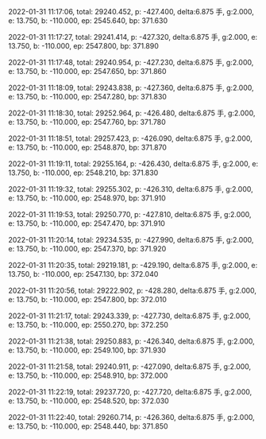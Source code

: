 2022-01-31 11:17:06, total: 29240.452, p: -427.400, delta:6.875 手, g:2.000, e: 13.750, b: -110.000, ep: 2545.640, bp: 371.630

2022-01-31 11:17:27, total: 29241.414, p: -427.320, delta:6.875 手, g:2.000, e: 13.750, b: -110.000, ep: 2547.800, bp: 371.890

2022-01-31 11:17:48, total: 29240.954, p: -427.230, delta:6.875 手, g:2.000, e: 13.750, b: -110.000, ep: 2547.650, bp: 371.860

2022-01-31 11:18:09, total: 29243.838, p: -427.360, delta:6.875 手, g:2.000, e: 13.750, b: -110.000, ep: 2547.280, bp: 371.830

2022-01-31 11:18:30, total: 29252.964, p: -426.480, delta:6.875 手, g:2.000, e: 13.750, b: -110.000, ep: 2547.760, bp: 371.780

2022-01-31 11:18:51, total: 29257.423, p: -426.090, delta:6.875 手, g:2.000, e: 13.750, b: -110.000, ep: 2548.870, bp: 371.870

2022-01-31 11:19:11, total: 29255.164, p: -426.430, delta:6.875 手, g:2.000, e: 13.750, b: -110.000, ep: 2548.210, bp: 371.830

2022-01-31 11:19:32, total: 29255.302, p: -426.310, delta:6.875 手, g:2.000, e: 13.750, b: -110.000, ep: 2548.970, bp: 371.910

2022-01-31 11:19:53, total: 29250.770, p: -427.810, delta:6.875 手, g:2.000, e: 13.750, b: -110.000, ep: 2547.470, bp: 371.910

2022-01-31 11:20:14, total: 29234.535, p: -427.990, delta:6.875 手, g:2.000, e: 13.750, b: -110.000, ep: 2547.370, bp: 371.920

2022-01-31 11:20:35, total: 29219.181, p: -429.190, delta:6.875 手, g:2.000, e: 13.750, b: -110.000, ep: 2547.130, bp: 372.040

2022-01-31 11:20:56, total: 29222.902, p: -428.280, delta:6.875 手, g:2.000, e: 13.750, b: -110.000, ep: 2547.800, bp: 372.010

2022-01-31 11:21:17, total: 29243.339, p: -427.730, delta:6.875 手, g:2.000, e: 13.750, b: -110.000, ep: 2550.270, bp: 372.250

2022-01-31 11:21:38, total: 29250.883, p: -426.340, delta:6.875 手, g:2.000, e: 13.750, b: -110.000, ep: 2549.100, bp: 371.930

2022-01-31 11:21:58, total: 29240.911, p: -427.090, delta:6.875 手, g:2.000, e: 13.750, b: -110.000, ep: 2548.910, bp: 372.000

2022-01-31 11:22:19, total: 29237.720, p: -427.720, delta:6.875 手, g:2.000, e: 13.750, b: -110.000, ep: 2548.520, bp: 372.030

2022-01-31 11:22:40, total: 29260.714, p: -426.360, delta:6.875 手, g:2.000, e: 13.750, b: -110.000, ep: 2548.440, bp: 371.850